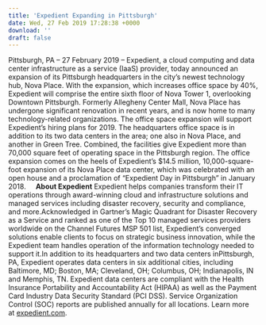 ```yaml
---
title: 'Expedient Expanding in Pittsburgh'
date: Wed, 27 Feb 2019 17:28:38 +0000
download: ''
draft: false
---
```


Pittsburgh, PA – 27 February 2019 – Expedient, a cloud computing and data center infrastructure as a service (IaaS) provider, today announced an expansion of its Pittsburgh headquarters in the city’s newest technology hub, Nova Place. With the expansion, which increases office space by 40%, Expedient will comprise the entire sixth floor of Nova Tower 1, overlooking Downtown Pittsburgh. Formerly Allegheny Center Mall, Nova Place has undergone significant renovation in recent years, and is now home to many technology-related organizations. The office space expansion will support Expedient’s hiring plans for 2019. The headquarters office space is in addition to its two data centers in the area; one also in Nova Place, and another in Green Tree. Combined, the facilities give Expedient more than 70,000 square feet of operating space in the Pittsburgh region. The office expansion comes on the heels of Expedient’s $14.5 million, 10,000-square-foot expansion of its Nova Place data center, which was celebrated with an open house and a proclamation of “Expedient Day in Pittsburgh” in January 2018.     **About Expedient** Expedient helps companies transform their IT operations through award-winning cloud and infrastructure solutions and managed services including disaster recovery, security and compliance, and more.Acknowledged in Gartner’s Magic Quadrant for Disaster Recovery as a Service and ranked as one of the Top 10 managed services providers worldwide on the Channel Futures MSP 501 list, Expedient’s converged solutions enable clients to focus on strategic business innovation, while the Expedient team handles operation of the information technology needed to support it.In addition to its headquarters and two data centers inPittsburgh, PA, Expedient operates data centers in six additional cities, including Baltimore, MD; Boston, MA; Cleveland, OH; Columbus, OH; Indianapolis, IN and Memphis, TN. Expedient data centers are compliant with the Health Insurance Portability and Accountability Act (HIPAA) as well as the Payment Card Industry Data Security Standard (PCI DSS). Service Organization Control (SOC) reports are published annually for all locations. Learn more at [expedient.com](http://www.expedient.com/).